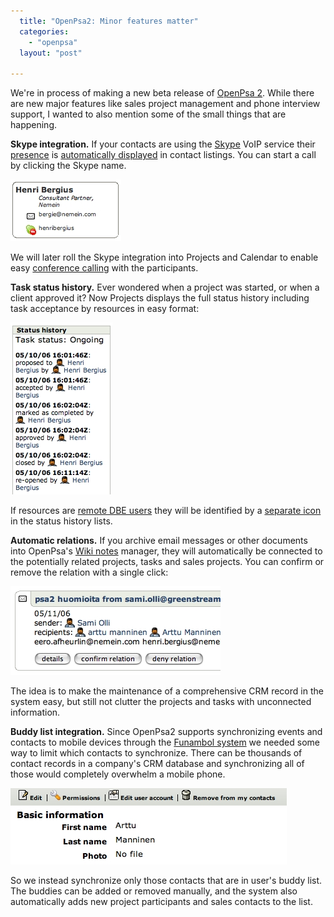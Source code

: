 ```yaml
---
  title: "OpenPsa2: Minor features matter"
  categories: 
    - "openpsa"
  layout: "post"

---
```

We're in process of making a new beta release of [OpenPsa 2][1]. While there are new major features like sales project management and phone interview support, I wanted to also mention some of the small things that are happening.

__Skype integration.__ If your contacts are using the [Skype][2] VoIP service their [presence][3] is [automatically displayed][4] in contact listings. You can start a call by clicking the Skype name.

![Skype presence in OpenPsa person records](/files/openpsa2-business-card-skype.jpg)

We will later roll the Skype integration into Projects and Calendar to enable easy [conference calling][5] with the participants.

__Task status history.__ Ever wondered when a project was started, or when a client approved it? Now Projects displays the full status history including task acceptance by resources in easy format:

![Task history](/files/openpsa2-task-history-ongoing.jpg)

If resources are [remote DBE users][6] they will be identified by a [separate icon][7] in the status history lists.

__Automatic relations.__ If you archive email messages or other documents into OpenPsa's [Wiki notes][8] manager, they will automatically be connected to the potentially related projects, tasks and sales projects. You can confirm or remove the relation with a single click:

![Confirming email relation to a sales project](/files/openpsa2-related-email-confirmation.jpg)

The idea is to make the maintenance of a comprehensive CRM record in the system easy, but still not clutter the projects and tasks with unconnected information.

__Buddy list integration.__ Since OpenPsa2 supports synchronizing events and contacts to mobile devices through the [Funambol system][9] we needed some way to limit which contacts to synchronize. There can be thousands of contact records in a company's CRM database and synchronizing all of those would completely overwhelm a mobile phone.

![How to remove buddies](/files/openpsa2-buddylist-management.jpg)

So we instead synchronize only those contacts that are in user's buddy list. The buddies can be added or removed manually, and the system also automatically adds new project participants and sales contacts to the list.

[1]: http://www.openpsa.org/
[2]: http://www.skype.com/
[3]: http://www.skype.com/share/buttons/status.html
[4]: http://share.skype.com/sites/en/2006/02/skypeweb_is_now_available.html
[5]: http://www.skypejournal.com/blog/archives/2005/04/conference_call_1.php
[6]: http://bergie.iki.fi/blog/how-openpsa-uses-dbe/
[7]: http://bergie.iki.fi/blog/prepare-to-be-synchronized/
[8]: http://www.midgard-project.org/documentation/net-nemein-wiki/
[9]: http://www.funambol.com/opensource/